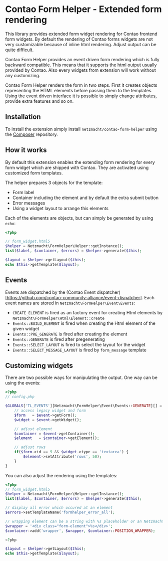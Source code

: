 Contao Form Helper - Extended form rendering
==================

This library provides extended form widget rendering for Contao frontend form widgets. By default the rendering of
Contao forms widgets are not very customizable because of inline html rendering. Adjust output can be quite difficult.

Contao Form Helper provides an event driven form rendering which is fully backward compatible. This means that it
supports the html output usually provided by Contao. Also every widgets from extension will work without any customizing.

Contao Form Helper renders the form in two steps. First it creates objects representing the HTML elements before passing
them to the templates. Using the event driven interface it is possible to simply change attributes, provide extra features
and so on.

Installation
-----

To install the extension simply install `netzmacht/contao-form-helper` using the
[Composer](http://c-c-a.org/ueber-composer) repository.

How it works
-----

By default this extension enables the extending form rendering for every form widget which are shipped with Contao. They
are activated using customized form templates.

The helper prepares 3 objects for the template:
 * Form label
 * Container including the element and by default the extra submit button
 * Error messages
 * Using a widget layout to arrange this elements

Each of the elements are objects, but can simply be generated by using `echo`:

```php
<?php

// form_widget.html5
$helper = Netzmacht\FormHelper\Helper::getInstance();
list($label, $container, $errors) = $helper->generate($this);

$layout = $helper->getLayout($this);
echo $this->getTemplate($layout);

```

Events
----------

Events are dispatched by the (Contao Event dispatcher)[https://github.com/contao-community-alliance/event-dispatcher].
Each event names are stored in `Netzmacht\FormHelper\Event\Events`:
 * `CREATE_ELEMENT` is fired as an factory event for creating Html elements by `Netzmacht\FormHelper\Html\Element::create`
 * `Events::BUILD_ELEMENT` is fired when creating the Html element of the given widget
 * `Events::PRE_GENERATE` is fired after creating the element
 * `Events::GENERATE` is fired after pregenerating
 * `Events::SELECT_LAYOUT` is fired to select the layout for the widget
 * `Events::SELECT_MESSAGE_LAYOUT` is fired by `form_message` template


Customizing widgets
----------

There are two possible ways for manipulating the output. One way can be using the events:

```php
<?php
// config.php

$GLOBALS['TL_EVENTS'][Netzmacht\FormHelper\Event\Events::GENERATE][] = function(Netzmacht\FormHelper\Event\GenerateEvent $event) {
	// access legacy widget and form
	$form 	= $event->getForm();
	$widget = $event->getWidget();

	// adjust element
	$container = $event->getContainer();
	$element   = $container->getElement();

	// adjust rows
	if($form->id == 9 && $widget->type == 'textarea') {
		$element->setAttribute('rows', 50);
	}
}
```

You can also adjust the rendering using the templates:

```php
<?php
// form_widget.html5
$helper = Netzmacht\FormHelper\Helper::getInstance();
list($label, $container, $errors) = $helper->generate($this);

// display all error which occured at an element
$errors->setTemplateName('formhelper_error_all');

// wrapping element can be a string with %s placeholder or an Netzmacht\FormHelper\Html\Node object
$wrapper = '<div class="form-element">%s</div>';
$container->add('wrapper', $wrapper, $container::POSITION_WRAPPER);

<?php

$layout = $helper->getLayout($this);
echo $this->getTemplate($layout);